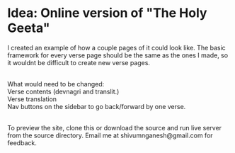 <h1>Idea: Online version of "The Holy Geeta"</h1>
I created an example of how a couple pages of it could look like. The basic framework for every verse page should be the same as the ones I made, so it wouldnt be difficult to create new verse pages.<p><br>What would need to be changed:
<br>Verse contents (devnagri and translit.)
<br>Verse translation
<br>Nav buttons on the sidebar to go back/forward by one verse.
</p><br>
To preview the site, clone this or download the source and run live server from the source directory. Email me at shivumnganesh@gmail.com for feedback.

